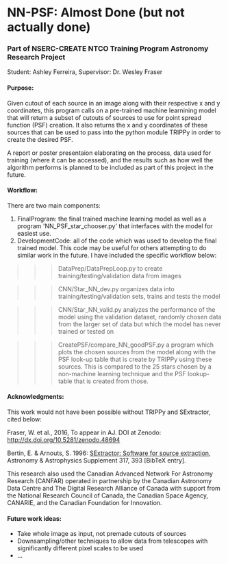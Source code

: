 # NN-PSF: Almost Done (but not actually done)
### Part of NSERC-CREATE NTCO Training Program Astronomy Research Project
Student: Ashley Ferreira, Supervisor: Dr. Wesley Fraser

#### Purpose:

Given cutout of each source in an image along with their respective x and y coordinates, this program calls on a pre-trained machine learnining model that will return a subset of cutouts of sources to use for point spread function (PSF) creation. It also returns the x and y coordinates of these sources that can be used to pass into the python module TRIPPy in order to create the desired PSF.

A report or poster presentaion elaborating on the process, data used for training (where it can be accessed), and the results such as how well the algorithm performs is planned to be included as part of this project in the future.

#### Workflow:

There are two main components: 
1. FinalProgram: the final trained machine learning model as well as a program 'NN_PSF_star_chooser.py' that interfaces with the model for easiest use. 
2. DevelopmentCode: all of the code which was used to develop the final trained model. This code may be useful for others attempting to do similar work in the future. I have included the specific workflow below: 

>>> DataPrep/DataPrepLoop.py to create training/testing/validation data from images


>>> CNN/Star_NN_dev.py organizes data into training/testing/validation sets, trains and tests the model


>>> CNN/Star_NN_valid.py analyzes the performance of the model using the validation dataset, randomly chosen data from the larger set of data but which the model has never trained or tested on 


>>> CreatePSF/compare_NN_goodPSF.py a program which plots the chosen sources from the model along with the PSF look-up table that is create by TRIPPy using these sources. This is compared to the 25 stars chosen by a non-machine learning technique and the PSF lookup-table that is created from those. 

#### Acknowledgments:

This work would not have been possible without TRIPPy and SExtractor, cited below:

Fraser, W. et al., 2016, To appear in AJ. DOI at Zenodo: http://dx.doi.org/10.5281/zenodo.48694

Bertin, E. & Arnouts, S. 1996: [SExtractor: Software for source extraction](https://ui.adsabs.harvard.edu/abs/1996A%26AS..117..393B/abstract), Astronomy & Astrophysics Supplement 317, 393 [BibTeX entry].

This research also used the Canadian Advanced Network For Astronomy Research (CANFAR) operated in partnership by the  Canadian Astronomy Data Centre and The Digital Research Alliance of Canada with support from the National Research Council of Canada, the Canadian Space Agency, CANARIE, and the Canadian Foundation for Innovation.

#### Future work ideas:

- Take whole image as input, not premade cutouts of sources
- Downsampling/other techniques to allow data from telescopes with significantly different pixel scales to be used
- ...
